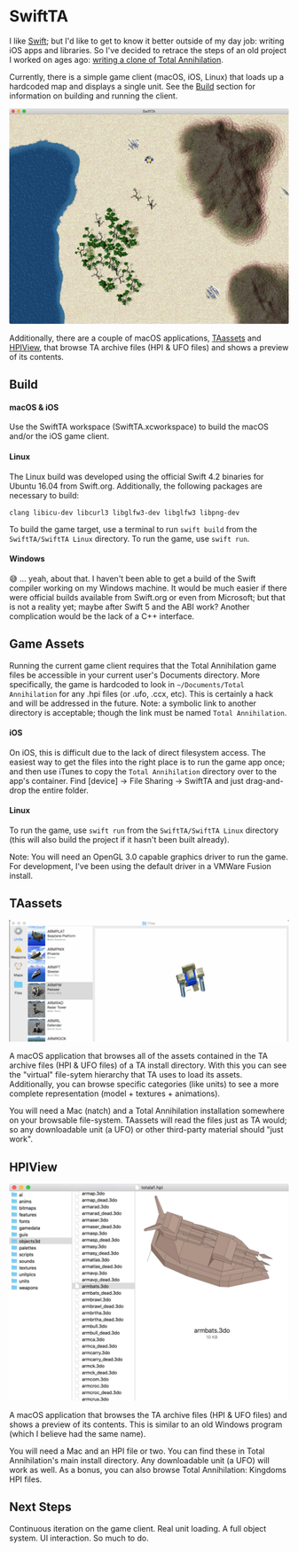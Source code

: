 # SwiftTA

I like [Swift](https://swift.org); but I'd like to get to know it better outside of my day job: writing iOS apps and libraries. So I've decided to retrace the steps of an old project I worked on ages ago: [writing a clone of Total Annihilation](https://github.com/loganjones/nTA-Total-Annihilation-Clone).

Currently, there is a simple game client (macOS, iOS, Linux) that loads up a hardcoded map and displays a single unit. See the [Build](#build) section for information on building and running the client.

![Screenshot](SwiftTA.jpg "SwiftTA Screenshot")

Additionally, there are a couple of macOS applications, [TAassets](#taassets) and [HPIView](#hpiview), that browse TA archive files (HPI & UFO files) and shows a preview of its contents.

## Build

#### macOS & iOS

Use the SwiftTA workspace (SwiftTA.xcworkspace) to build the macOS and/or the iOS game client.

#### Linux

The Linux build was developed using the official Swift 4.2 binaries for Ubuntu 16.04 from Swift.org. Additionally, the following packages are necessary to build:
```
clang libicu-dev libcurl3 libglfw3-dev libglfw3 libpng-dev
```

To build the game target, use a terminal to run `swift build` from the `SwiftTA/SwiftTA Linux` directory. To run the game, use `swift run`.

#### Windows

😅 ... yeah, about that. I haven't been able to get a build of the Swift compiler working on my Windows machine. It would be much easier if there were official builds available from Swift.org or even from Microsoft; but that is not a reality yet; maybe after Swift 5 and the ABI work? Another complication would be the lack of a C++ interface.

## Game Assets

Running the current game client requires that the Total Annihilation game files be accessible in your current user's Documents directory. More specifically, the game is hardcoded to look in `~/Documents/Total Annihilation` for any .hpi files (or .ufo, .ccx, etc). This is certainly a hack and will be addressed in the future. Note: a symbolic link to another directory is acceptable; though the link must be named `Total Annihilation`.

#### iOS

On iOS, this is difficult due to the lack of direct filesystem access. The easiest way to get the files into the right place is to run the game app once; and then use iTunes to copy the `Total Annihilation` directory over to the app's container. Find [device] -> File Sharing -> SwiftTA and just drag-and-drop the entire folder.

#### Linux

To run the game, use `swift run` from the `SwiftTA/SwiftTA Linux` directory (this will also build the project if it hasn't been built already).

Note: You will need an OpenGL 3.0 capable graphics driver to run the game. For development, I've been using the default driver in a VMWare Fusion install.

## TAassets

![Screenshot](TAassets.gif "TAassets Screenshot")

A macOS application that browses all of the assets contained in the TA archive files (HPI & UFO files) of a TA install directory. With this you can see the "virtual" file-sytem hierarchy that TA uses to load its assets. Additionally, you can browse specific categories (like units) to see a more complete representation (model + textures + animations).

You will need a Mac (natch) and a Total Annihilation installation somewhere on your browsable file-system. TAassets will read the files just as TA would; so any downloadable unit (a UFO) or other third-party material should "just work".

## HPIView

![Screenshot](HpiView.jpg "HpiView Screenshot")

A macOS application that browses the TA archive files (HPI & UFO files) and shows a preview of its contents. This is similar to an old Windows program (which I believe had the same name).

You will need a Mac and an HPI file or two. You can find these in Total Annihilation's main install directory. Any downloadable unit (a UFO) will work as well. As a bonus, you can also browse Total Annihilation: Kingdoms HPI files.

## Next Steps

Continuous iteration on the game client. Real unit loading. A full object system. UI interaction. So much to do.
